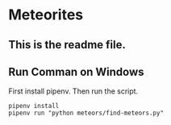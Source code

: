 # Meteorites

## This is the readme file.

## Run Comman on Windows

First install pipenv. Then run the script.

```
pipenv install
pipenv run "python meteors/find-meteors.py"
```
